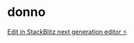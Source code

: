# donno

[Edit in StackBlitz next generation editor ⚡️](https://stackblitz.com/~/github.com/penguinxx/donno)